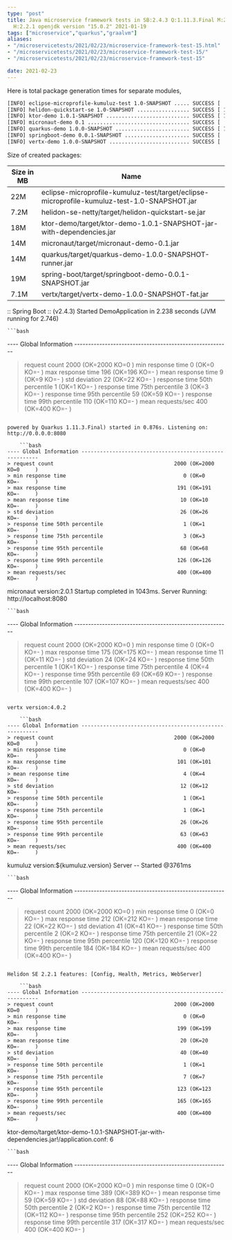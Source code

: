 ```yaml
---
type: "post"
title: Java microservice framework tests in SB:2.4.3 Q:1.11.3.Final M:2.3.3 V:4.0.2
  H:2.2.1 openjdk version "15.0.2" 2021-01-19
tags: ["microservice","quarkus","graalvm"]
aliases:
- "/microservicetests/2021/02/23/microservice-framework-test-15.html"
- "/microservicetests/2021/02/23/microservice-framework-test-15/"
- "/microservicetests/2021/02/23/microservice-framework-test-15"

date: 2021-02-23
---
```

 
Here is total package generation times for separate modules,
```bash
[INFO] eclipse-microprofile-kumuluz-test 1.0-SNAPSHOT ..... SUCCESS [  4.159 s]
[INFO] helidon-quickstart-se 1.0-SNAPSHOT ................. SUCCESS [ 11.250 s]
[INFO] ktor-demo 1.0.1-SNAPSHOT ........................... SUCCESS [ 11.696 s]
[INFO] micronaut-demo 0.1 ................................. SUCCESS [  7.372 s]
[INFO] quarkus-demo 1.0.0-SNAPSHOT ........................ SUCCESS [ 16.067 s]
[INFO] springboot-demo 0.0.1-SNAPSHOT ..................... SUCCESS [  7.678 s]
[INFO] vertx-demo 1.0.0-SNAPSHOT .......................... SUCCESS [  4.208 s]
```
Size of created packages:

| Size in MB |  Name |
|------------|-------|
| 22M | eclipse-microprofile-kumuluz-test/target/eclipse-microprofile-kumuluz-test-1.0-SNAPSHOT.jar |
| 7.2M | helidon-se-netty/target/helidon-quickstart-se.jar |
| 18M | ktor-demo/target/ktor-demo-1.0.1-SNAPSHOT-jar-with-dependencies.jar |
| 14M | micronaut/target/micronaut-demo-0.1.jar |
| 14M | quarkus/target/quarkus-demo-1.0.0-SNAPSHOT-runner.jar |
| 19M | spring-boot/target/springboot-demo-0.0.1-SNAPSHOT.jar |
| 7.1M | vertx/target/vertx-demo-1.0.0-SNAPSHOT-fat.jar |


:: Spring Boot :: (v2.4.3) Started DemoApplication in 2.238 seconds (JVM running for 2.746)

    ```bash
---- Global Information --------------------------------------------------------
> request count                                       2000 (OK=2000   KO=0     )
> min response time                                      0 (OK=0      KO=-     )
> max response time                                    196 (OK=196    KO=-     )
> mean response time                                     9 (OK=9      KO=-     )
> std deviation                                         22 (OK=22     KO=-     )
> response time 50th percentile                          1 (OK=1      KO=-     )
> response time 75th percentile                          3 (OK=3      KO=-     )
> response time 95th percentile                         59 (OK=59     KO=-     )
> response time 99th percentile                        110 (OK=110    KO=-     )
> mean requests/sec                                    400 (OK=400    KO=-     )
```

powered by Quarkus 1.11.3.Final) started in 0.876s. Listening on: http://0.0.0.0:8080

    ```bash
---- Global Information --------------------------------------------------------
> request count                                       2000 (OK=2000   KO=0     )
> min response time                                      0 (OK=0      KO=-     )
> max response time                                    191 (OK=191    KO=-     )
> mean response time                                    10 (OK=10     KO=-     )
> std deviation                                         26 (OK=26     KO=-     )
> response time 50th percentile                          1 (OK=1      KO=-     )
> response time 75th percentile                          3 (OK=3      KO=-     )
> response time 95th percentile                         68 (OK=68     KO=-     )
> response time 99th percentile                        126 (OK=126    KO=-     )
> mean requests/sec                                    400 (OK=400    KO=-     )
```

micronaut version:2.0.1 Startup completed in 1043ms. Server Running: http://localhost:8080

    ```bash
---- Global Information --------------------------------------------------------
> request count                                       2000 (OK=2000   KO=0     )
> min response time                                      0 (OK=0      KO=-     )
> max response time                                    175 (OK=175    KO=-     )
> mean response time                                    11 (OK=11     KO=-     )
> std deviation                                         24 (OK=24     KO=-     )
> response time 50th percentile                          1 (OK=1      KO=-     )
> response time 75th percentile                          4 (OK=4      KO=-     )
> response time 95th percentile                         69 (OK=69     KO=-     )
> response time 99th percentile                        107 (OK=107    KO=-     )
> mean requests/sec                                    400 (OK=400    KO=-     )
```

vertx version:4.0.2

    ```bash
---- Global Information --------------------------------------------------------
> request count                                       2000 (OK=2000   KO=0     )
> min response time                                      0 (OK=0      KO=-     )
> max response time                                    101 (OK=101    KO=-     )
> mean response time                                     4 (OK=4      KO=-     )
> std deviation                                         12 (OK=12     KO=-     )
> response time 50th percentile                          1 (OK=1      KO=-     )
> response time 75th percentile                          1 (OK=1      KO=-     )
> response time 95th percentile                         26 (OK=26     KO=-     )
> response time 99th percentile                         63 (OK=63     KO=-     )
> mean requests/sec                                    400 (OK=400    KO=-     )
```

kumuluz version:${kumuluz.version} Server -- Started @3761ms

    ```bash
---- Global Information --------------------------------------------------------
> request count                                       2000 (OK=2000   KO=0     )
> min response time                                      0 (OK=0      KO=-     )
> max response time                                    212 (OK=212    KO=-     )
> mean response time                                    22 (OK=22     KO=-     )
> std deviation                                         41 (OK=41     KO=-     )
> response time 50th percentile                          2 (OK=2      KO=-     )
> response time 75th percentile                         21 (OK=22     KO=-     )
> response time 95th percentile                        120 (OK=120    KO=-     )
> response time 99th percentile                        184 (OK=184    KO=-     )
> mean requests/sec                                    400 (OK=400    KO=-     )
```

Helidon SE 2.2.1 features: [Config, Health, Metrics, WebServer]

    ```bash
---- Global Information --------------------------------------------------------
> request count                                       2000 (OK=2000   KO=0     )
> min response time                                      0 (OK=0      KO=-     )
> max response time                                    199 (OK=199    KO=-     )
> mean response time                                    20 (OK=20     KO=-     )
> std deviation                                         40 (OK=40     KO=-     )
> response time 50th percentile                          1 (OK=1      KO=-     )
> response time 75th percentile                          7 (OK=7      KO=-     )
> response time 95th percentile                        123 (OK=123    KO=-     )
> response time 99th percentile                        165 (OK=165    KO=-     )
> mean requests/sec                                    400 (OK=400    KO=-     )
```

ktor-demo/target/ktor-demo-1.0.1-SNAPSHOT-jar-with-dependencies.jar!/application.conf: 6

    ```bash
---- Global Information --------------------------------------------------------
> request count                                       2000 (OK=2000   KO=0     )
> min response time                                      0 (OK=0      KO=-     )
> max response time                                    389 (OK=389    KO=-     )
> mean response time                                    59 (OK=59     KO=-     )
> std deviation                                         88 (OK=88     KO=-     )
> response time 50th percentile                          2 (OK=2      KO=-     )
> response time 75th percentile                        112 (OK=112    KO=-     )
> response time 95th percentile                        252 (OK=252    KO=-     )
> response time 99th percentile                        317 (OK=317    KO=-     )
> mean requests/sec                                    400 (OK=400    KO=-     )
```
